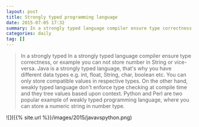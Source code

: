```yaml
---
layout: post
title: Strongly typed programming language
date: 2015-07-05 17:32
summary: In a strongly typed language compiler ensure type correctness, such as java is a strongly typed language.
categories: daily
tag: []
---
```


>In a strongly typed In a strongly typed language compiler ensure type correctness,
>or example you can not store number in String or vice-versa. Java is a strongly typed 
>language, that's why you have different data types e.g. int, float, String, char, 
>boolean etc. You can only store compatible values in respective types. On the other 
>hand, weakly typed language don't enforce type checking at compile time and they tree 
>values based upon context. Python and Perl are two popular example of weakly typed 
>programming language, where you can store a numeric string in number type.


![]({{% site.url %}}/images/2015/javavspython.png)
